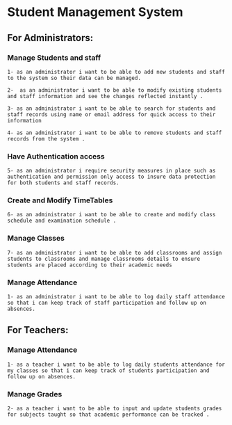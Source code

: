 # Student Management System 

## For Administrators:
### Manage Students and staff
```
1- as an administrator i want to be able to add new students and staff to the system so their data can be managed.
```
```
2-  as an administrator i want to be able to modify existing students and staff information and see the changes reflected instantly .
```
```
3- as an administrator i want to be able to search for students and staff records using name or email address for quick access to their information 
```
```
4- as an administrator i want to be able to remove students and staff records from the system .
```
### Have Authentication access
```
5- as an administrator i require security measures in place such as authentication and permission only access to insure data protection for both students and staff records.
```
### Create and Modify TimeTables

```
6- as an administrator i want to be able to create and modify class schedule and examination schedule .  
```
### Manage Classes
```
7- as an administrator i want to be able to add classrooms and assign students to classrooms and manage classrooms details to ensure students are placed according to their academic needs
```
### Manage Attendance
```
1- as an administrator i want to be able to log daily staff attendance so that i can keep track of staff participation and follow up on absences.
```


## For Teachers:
### Manage Attendance
```
1- as a teacher i want to be able to log daily students attendance for my classes so that i can keep track of students participation and follow up on absences.
```
### Manage Grades
```
2- as a teacher i want to be able to input and update students grades for subjects taught so that academic performance can be tracked .
```
